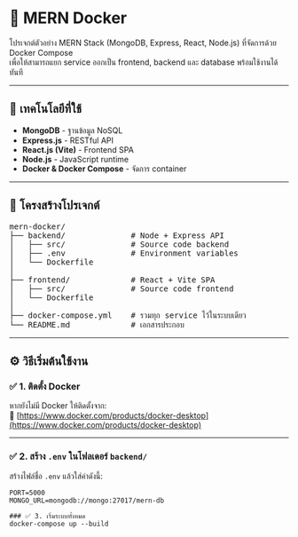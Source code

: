 # 🐳 MERN Docker

โปรเจกต์ตัวอย่าง MERN Stack (MongoDB, Express, React, Node.js) ที่จัดการด้วย Docker Compose  
เพื่อให้สามารถแยก service ออกเป็น frontend, backend และ database พร้อมใช้งานได้ทันที

---

## 🧱 เทคโนโลยีที่ใช้

- **MongoDB** - ฐานข้อมูล NoSQL
- **Express.js** - RESTful API
- **React.js (Vite)** - Frontend SPA
- **Node.js** - JavaScript runtime
- **Docker & Docker Compose** - จัดการ container

---

## 📁 โครงสร้างโปรเจกต์

<pre>
mern-docker/
├── backend/              # Node + Express API
│   ├── src/              # Source code backend
│   ├── .env              # Environment variables
│   └── Dockerfile
│
├── frontend/             # React + Vite SPA
│   ├── src/              # Source code frontend
│   └── Dockerfile
│
├── docker-compose.yml    # รวมทุก service ไว้ในระบบเดียว
└── README.md             # เอกสารประกอบ
</pre>

---

## ⚙️ วิธีเริ่มต้นใช้งาน

### ✅ 1. ติดตั้ง Docker
หากยังไม่มี Docker ให้ติดตั้งจาก:  
🔗 [https://www.docker.com/products/docker-desktop](https://www.docker.com/products/docker-desktop)

---

### ✅ 2. สร้าง `.env` ในโฟลเดอร์ `backend/`

สร้างไฟล์ชื่อ `.env` แล้วใส่ค่าดังนี้:

```env
PORT=5000
MONGO_URL=mongodb://mongo:27017/mern-db

### ✅ 3. เริ่มระบบทั้งหมด
docker-compose up --build